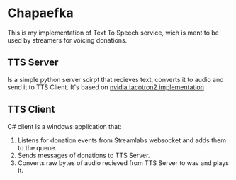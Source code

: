# Chapaefka

This is my implementation of Text To Speech service, wich is ment to be used by streamers for voicing donations.

## TTS Server
Is a simple python server scirpt that recieves text, converts it to audio and send it to TTS Client. It's based on [nvidia tacotron2 implementation](https://github.com/NVIDIA/tacotron2)

## TTS Client
C# client is a windows application that:
1. Listens for donation events from Streamlabs websocket and adds them to the queue.
2. Sends messages of donations to TTS Server.
3. Converts raw bytes of audio recieved from TTS Server to wav and plays it.
